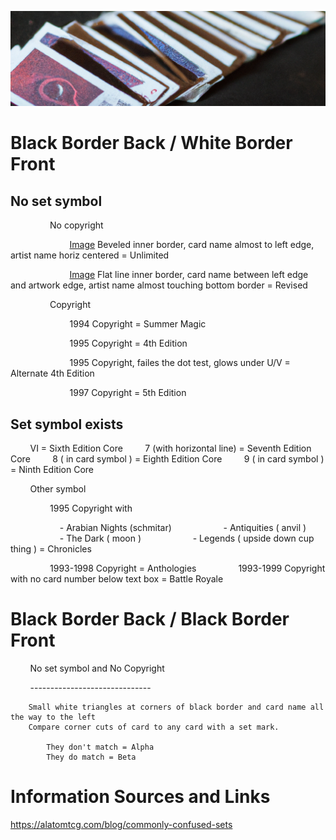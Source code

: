 ![old cards](/assets/header.png)


# Black Border Back / White Border Front

## No set symbol
	
                No copyright
	 
                        [Image](/assets/unlimited.png) Beveled inner border, card name almost to left edge, artist name horiz centered  = Unlimited 

                        [Image](/assets/revised.png) Flat line inner border, card name between left edge and artwork edge, artist name almost touching bottom border = Revised

                Copyright
      
                        1994 Copyright = Summer Magic
		    
                        1995 Copyright = 4th Edition 
		    
                        1995 Copyright, failes the dot test, glows under U/V = Alternate 4th Edition 
		    
                        1997 Copyright = 5th Edition

## Set symbol exists
 	
        VI = Sixth Edition Core
        7 (with horizontal line) = Seventh Edition Core
        8 ( in card symbol ) = Eighth Edition Core
        9 ( in card symbol ) = Ninth Edition Core

        Other symbol

                1995 Copyright with 
		
                    - Arabian Nights (schmitar) 
                    - Antiquities ( anvil ) 
                    - The Dark ( moon ) 
                    - Legends ( upside down cup thing ) = Chronicles
                  
                1993-1998 Copyright = Anthologies
                1993-1999 Copyright with no card number below text box = Battle Royale

    
# Black Border Back / Black Border Front

        No set symbol and No Copyright
 
        ------------------------------
       
		Small white triangles at corners of black border and card name all the way to the left
		Compare corner cuts of card to any card with a set mark.
		      
			They don't match = Alpha
			They do match = Beta



# Information Sources and Links

https://alatomtcg.com/blog/commonly-confused-sets



